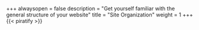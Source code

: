+++
alwaysopen = false
description = "Get yourself familiar with the general structure of your website"
title = "Site Organization"
weight = 1
+++
{{< piratify >}}